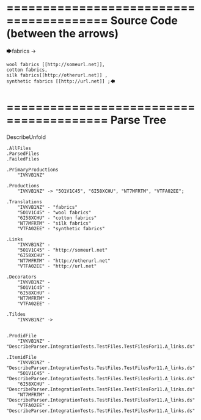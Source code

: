 ========================================
Source Code (between the arrows)
========================================

🡆fabrics ->

	wool fabrics [[http://someurl.net]],
	cotton fabrics,
	silk fabrics[[http://otherurl.net]] ,
	synthetic fabrics [[http://url.net]] ;🡄

========================================
Parse Tree
========================================
DescribeUnfold

    .AllFiles
    .ParsedFiles
    .FailedFiles

    .PrimaryProductions
        "IVKVB1NZ" 

    .Productions
        "IVKVB1NZ" -> "5O1V1C45", "6I58XCHU", "NT7MFRTM", "VTFA02EE";

    .Translations
        "IVKVB1NZ" - "fabrics"
        "5O1V1C45" - "wool fabrics"
        "6I58XCHU" - "cotton fabrics"
        "NT7MFRTM" - "silk fabrics"
        "VTFA02EE" - "synthetic fabrics"

    .Links
        "IVKVB1NZ" - 
        "5O1V1C45" - "http://someurl.net"
        "6I58XCHU" - 
        "NT7MFRTM" - "http://otherurl.net"
        "VTFA02EE" - "http://url.net"

    .Decorators
        "IVKVB1NZ" - 
        "5O1V1C45" - 
        "6I58XCHU" - 
        "NT7MFRTM" - 
        "VTFA02EE" - 

    .Tildes
        "IVKVB1NZ" -> 


    .ProdidFile
        "IVKVB1NZ" - "DescribeParser.IntegrationTests.TestFiles.TestFilesFor11.A_links.ds"

    .ItemidFile
        "IVKVB1NZ" - "DescribeParser.IntegrationTests.TestFiles.TestFilesFor11.A_links.ds"
        "5O1V1C45" - "DescribeParser.IntegrationTests.TestFiles.TestFilesFor11.A_links.ds"
        "6I58XCHU" - "DescribeParser.IntegrationTests.TestFiles.TestFilesFor11.A_links.ds"
        "NT7MFRTM" - "DescribeParser.IntegrationTests.TestFiles.TestFilesFor11.A_links.ds"
        "VTFA02EE" - "DescribeParser.IntegrationTests.TestFiles.TestFilesFor11.A_links.ds"

